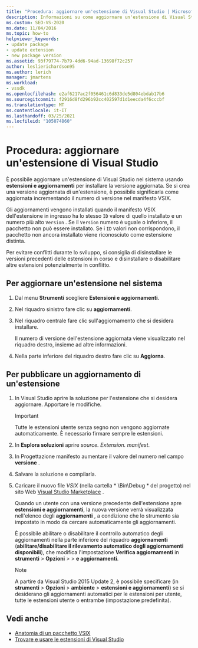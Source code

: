 ```yaml
---
title: "Procedura: aggiornare un'estensione di Visual Studio | Microsoft Docs"
description: Informazioni su come aggiornare un'estensione di Visual Studio nel sistema usando estensioni e aggiornamenti per installare la versione aggiornata.
ms.custom: SEO-VS-2020
ms.date: 11/04/2016
ms.topic: how-to
helpviewer_keywords:
- update package
- update extension
- new package version
ms.assetid: 93f79774-7b79-4dd6-94ad-13698f72c257
author: leslierichardson95
ms.author: lerich
manager: jmartens
ms.workload:
- vssdk
ms.openlocfilehash: e2af6217ac2f056461c6d833de5d804ebdab17b6
ms.sourcegitcommit: f2916d8fd296b92cc402597d1d1eecda4f6cccbf
ms.translationtype: MT
ms.contentlocale: it-IT
ms.lasthandoff: 03/25/2021
ms.locfileid: "105074860"
---
```

# <a name="how-to-update-a-visual-studio-extension"></a>Procedura: aggiornare un'estensione di Visual Studio
È possibile aggiornare un'estensione di Visual Studio nel sistema usando **estensioni e aggiornamenti** per installare la versione aggiornata. Se si crea una versione aggiornata di un'estensione, è possibile significarla come aggiornata incrementando il numero di versione nel manifesto VSIX.

 Gli aggiornamenti vengono installati quando il manifesto VSIX dell'estensione in ingresso ha lo stesso `ID` valore di quello installato e un numero più alto `Version` . Se il `Version` numero è uguale o inferiore, il pacchetto non può essere installato. Se i `ID` valori non corrispondono, il pacchetto non ancora installato viene riconosciuto come estensione distinta.

 Per evitare conflitti durante lo sviluppo, si consiglia di disinstallare le versioni precedenti delle estensioni in corso e disinstallare o disabilitare altre estensioni potenzialmente in conflitto.

## <a name="to-update-an-extension-on-your-system"></a>Per aggiornare un'estensione nel sistema

1. Dal menu **Strumenti** scegliere **Estensioni e aggiornamenti**.

2. Nel riquadro sinistro fare clic su **aggiornamenti**.

3. Nel riquadro centrale fare clic sull'aggiornamento che si desidera installare.

     Il numero di versione dell'estensione aggiornata viene visualizzato nel riquadro destro, insieme ad altre informazioni.

4. Nella parte inferiore del riquadro destro fare clic su **Aggiorna**.

## <a name="to-publish-an-update-of-an-extension"></a>Per pubblicare un aggiornamento di un'estensione

1. In Visual Studio aprire la soluzione per l'estensione che si desidera aggiornare. Apportare le modifiche.

    > [!IMPORTANT]
    > Tutte le estensioni utente senza segno non vengono aggiornate automaticamente. È necessario firmare sempre le estensioni.

2. In **Esplora soluzioni** aprire *source. Extension. manifest*.

3. In Progettazione manifesto aumentare il valore del numero nel campo **versione** .

4. Salvare la soluzione e compilarla.

5. Caricare il nuovo file *VSIX* (nella cartella * \Bin\Debug \* del progetto) nel sito Web [Visual Studio Marketplace](https://marketplace.visualstudio.com/vs) .

     Quando un utente con una versione precedente dell'estensione apre **estensioni e aggiornamenti**, la nuova versione verrà visualizzata nell'elenco degli **aggiornamenti** , a condizione che lo strumento sia impostato in modo da cercare automaticamente gli aggiornamenti.

     È possibile abilitare o disabilitare il controllo automatico degli aggiornamenti nella parte inferiore del riquadro **aggiornamenti** (**abilitare/disabilitare il rilevamento automatico degli aggiornamenti disponibili**), che modifica l'impostazione **Verifica aggiornamenti** in **strumenti**  >  **Opzioni**  >    >  **e aggiornamenti**.

    > [!NOTE]
    > A partire da Visual Studio 2015 Update 2, è possibile specificare (in **strumenti**  >  **Opzioni**  >  **ambiente**  >  **estensioni e aggiornamenti**) se si desiderano gli aggiornamenti automatici per le estensioni per utente, tutte le estensioni utente o entrambe (impostazione predefinita).

## <a name="see-also"></a>Vedi anche
- [Anatomia di un pacchetto VSIX](../extensibility/anatomy-of-a-vsix-package.md)
- [Trovare e usare le estensioni di Visual Studio](../ide/finding-and-using-visual-studio-extensions.md)
